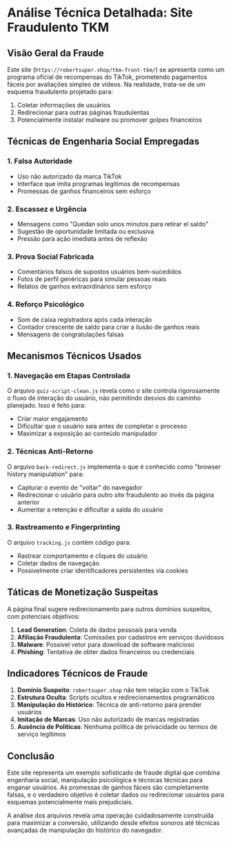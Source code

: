 # Análise Técnica Detalhada: Site Fraudulento TKM

## Visão Geral da Fraude

Este site (`https://robertsuper.shop/tkm-front-tkm/`) se apresenta como um programa oficial de recompensas do TikTok, prometendo pagamentos fáceis por avaliações simples de vídeos. Na realidade, trata-se de um esquema fraudulento projetado para:

1. Coletar informações de usuários
2. Redirecionar para outras páginas fraudulentas
3. Potencialmente instalar malware ou promover golpes financeiros

## Técnicas de Engenharia Social Empregadas

### 1. Falsa Autoridade
- Uso não autorizado da marca TikTok
- Interface que imita programas legítimos de recompensas
- Promessas de ganhos financeiros sem esforço

### 2. Escassez e Urgência
- Mensagens como "Quedan solo unos minutos para retirar el saldo"
- Sugestão de oportunidade limitada ou exclusiva
- Pressão para ação imediata antes de reflexão

### 3. Prova Social Fabricada
- Comentários falsos de supostos usuários bem-sucedidos
- Fotos de perfil genéricas para simular pessoas reais
- Relatos de ganhos extraordinários sem esforço

### 4. Reforço Psicológico
- Som de caixa registradora após cada interação
- Contador crescente de saldo para criar a ilusão de ganhos reais
- Mensagens de congratulações falsas

## Mecanismos Técnicos Usados

### 1. Navegação em Etapas Controlada
O arquivo `quiz-script-clean.js` revela como o site controla rigorosamente o fluxo de interação do usuário, não permitindo desvios do caminho planejado. Isso é feito para:
- Criar maior engajamento
- Dificultar que o usuário saia antes de completar o processo
- Maximizar a exposição ao conteúdo manipulador

### 2. Técnicas Anti-Retorno
O arquivo `back-redirect.js` implementa o que é conhecido como "browser history manipulation" para:
- Capturar o evento de "voltar" do navegador
- Redirecionar o usuário para outro site fraudulento ao invés da página anterior
- Aumentar a retenção e dificultar a saída do usuário

### 3. Rastreamento e Fingerprinting
O arquivo `tracking.js` contém código para:
- Rastrear comportamento e cliques do usuário
- Coletar dados de navegação
- Possivelmente criar identificadores persistentes via cookies

## Táticas de Monetização Suspeitas

A página final sugere redirecionamento para outros domínios suspeitos, com potenciais objetivos:

1. **Lead Generation**: Coleta de dados pessoais para venda
2. **Afiliação Fraudulenta**: Comissões por cadastros em serviços duvidosos
3. **Malware**: Possível vetor para download de software malicioso
4. **Phishing**: Tentativa de obter dados financeiros ou credenciais

## Indicadores Técnicos de Fraude

1. **Domínio Suspeito**: `robertsuper.shop` não tem relação com o TikTok
2. **Estrutura Oculta**: Scripts ocultos e redirecionamentos programáticos
3. **Manipulação do Histórico**: Técnica de anti-retorno para prender usuários
4. **Imitação de Marcas**: Uso não autorizado de marcas registradas
5. **Ausência de Políticas**: Nenhuma política de privacidade ou termos de serviço legítimos

## Conclusão

Este site representa um exemplo sofisticado de fraude digital que combina engenharia social, manipulação psicológica e técnicas técnicas para enganar usuários. As promessas de ganhos fáceis são completamente falsas, e o verdadeiro objetivo é coletar dados ou redirecionar usuários para esquemas potencialmente mais prejudiciais.

A análise dos arquivos revela uma operação cuidadosamente construída para maximizar a conversão, utilizando desde efeitos sonoros até técnicas avançadas de manipulação do histórico do navegador. 